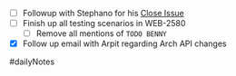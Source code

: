 - [ ] Followup with Stephano for his [Close Issue](https://app.close.com/lead/lead_JYJwqXtPYTATBNib0DJcgYbYp779tEXmCBzLizEXpQA/)
- [ ] Finish up all testing scenarios in WEB-2580
	- [ ] Remove all mentions of `TODO BENNY`
- [x] Follow up email with Arpit regarding Arch API changes

#dailyNotes